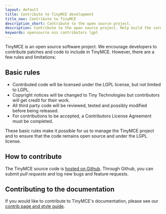 ```yaml
---
layout: default
title: Contribute to TinyMCE development
title_nav: Contribute to TinyMCE
description_short: Contribute to the open source project.
description: Contribute to the open source project. Help build the core, plugins or even write the documentation.
keywords: opensource oss contributors lgpl
---
```


TinyMCE is an open source software project. We encourage developers to contribute patches and code to include in TinyMCE. However, there are a few rules and limitations:


## Basic rules

* Contributed code will be licensed under the LGPL license, but not limited to LGPL.
* Copyright notices will be changed to Tiny Technologies but contributors will get credit for their work.
* All third party code will be reviewed, tested and possibly modified before being released.
* For contributions to be accepted, a Contributors License Agreement must be completed.

These basic rules make it possible for us to manage the TinyMCE project and to ensure that the code remains open source and under the LGPL license.


## How to contribute

The TinyMCE source code is [hosted on Github](https://github.com/tinymce/tinymce). Through Github, you can submit *pull requests* and log new bugs and feature requests.


## Contributing to the documentation

If you would like to contribute to TinyMCE's documentation, please see our [contrib page and style guide](../contributing-docs/).
